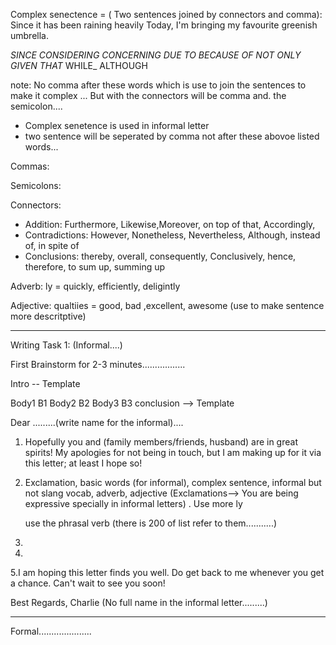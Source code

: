 
Complex senectence = ( Two sentences joined by  connectors and comma):
Since it has been raining heavily Today, I'm bringing my favourite greenish umbrella.


_SINCE_
_CONSIDERING_
_CONCERNING_
_DUE TO_
_BECAUSE OF_
_NOT ONLY_
_GIVEN THAT_
WHILE_
ALTHOUGH

note: No comma after these words which is  use to join the sentences to make it complex ... But with the connectors will be comma and. the semicolon....

- Complex senetence is used in informal letter
- two sentence will be seperated by comma not after these abovoe listed words...


Commas:


Semicolons:


Connectors:

- Addition: Furthermore, Likewise,Moreover, on top of that, Accordingly, 
- Contradictions: However, Nonetheless, Nevertheless, Although,  instead of, in spite of
- Conclusions: thereby, overall, consequently, Conclusively, hence, therefore,  to sum up, summing up


Adverb: ly = quickly, efficiently, deligintly

Adjective: qualtiies = good, bad ,excellent, awesome  (use to make sentence more descritptive)







--------------------------
Writing Task 1: (Informal....)

First Brainstorm for 2-3 minutes.................

Intro -- Template

Body1  B1
Body2 B2
Body3 B3
conclusion  --> Template



Dear .........(write name for the informal)....

1. Hopefully you and (family members/friends, husband) are in great spirits! My apologies for not being in touch, but I am making up for it via this letter; at least I hope so!

2. Exclamation, basic words (for informal), complex sentence, informal but not slang vocab, adverb, adjective
	(Exclamations--> You are being expressive specially in informal letters) . Use more ly
	
	use the phrasal verb (there is 200 of list refer to them...........)

3.
4.

5.I am hoping this letter finds you well. Do get back to me whenever you get a chance. Can't wait to see you soon!

Best Regards, 
Charlie (No full name in the informal letter.........)


-------------------------------

Formal.....................






